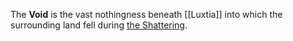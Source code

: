 The **Void** is the vast nothingness beneath [[Luxtia]] into which the surrounding land fell during [the Shattering](The%20Shattering.md).